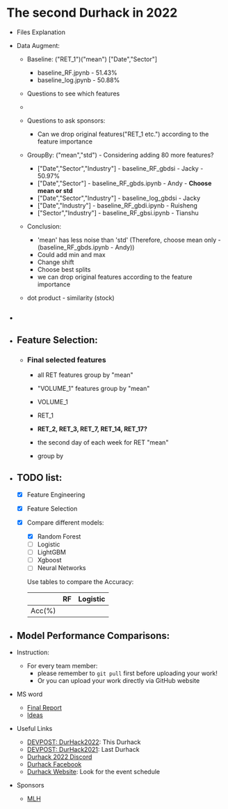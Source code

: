 # The second Durhack in 2022

- Files Explanation
- Data Augment:

  - Baseline: ("RET_1")("mean") ["Date","Sector"]

    - baseline_RF.jpynb - 51.43%
    - baseline_log.jpynb - 50.88%
  - Questions to see which features
  -
  - Questions to ask sponsors:

    - Can we drop original features("RET_1 etc.") according to the feature importance
  - GroupBy: ("mean","std") - Considering adding 80 more features?

    - ["Date","Sector","Industry"] - baseline_RF_gbdsi - Jacky - 50.97%
    - ["Date","Sector"] - baseline_RF_gbds.ipynb - Andy - **Choose mean or std**
    - ["Date","Sector","Industry"] - baseline_log_gbdsi - Jacky
    - ["Date","Industry"] - baseline_RF_gbdi.ipynb - Ruisheng
    - ["Sector","Industry"] - baseline_RF_gbsi.ipynb - Tianshu
  - Conclusion:

    - 'mean' has less noise than 'std' (Therefore, choose mean only - (baseline_RF_gbds.ipynb - Andy))
    - Could add min and max
    - Change shift
    - Choose best splits
    - we can drop original features according to the feature importance
  - dot product - similarity (stock)
- ##
- ## Feature Selection:


  - ### Final selected features

    - all RET features group by "mean"
    - "VOLUME_1" features group by "mean"
    - VOLUME_1
    - RET_1
    - **RET_2, RET_3, RET_7, RET_14, RET_17?**
    - the second day of each week for RET "mean"

    - group by 
- ## TODO list:
  - [X] Feature Engineering
  - [X] Feature Selection
  - [X] Compare different models:

    - [X] Random Forest
    - [ ] Logistic
    - [ ] LightGBM
    - [ ] Xgboost
    - [ ] Neural Networks

    Use tables to compare the Accuracy:


    |        | RF | Logistic |
    | -------- | ---- | ---------- |
    | Acc(%) |    |          |
    
- ## Model Performance Comparisons:
- Instruction:

  - For every team member:
    - please remember to ```git pull``` first before uploading your work!
    - Or you can upload your work directly via GitHub website
- MS word

  - [Final Report](https://durhamuniversity-my.sharepoint.com/:w:/g/personal/gldt31_durham_ac_uk/EZX_mdaJ90tJkijEf698WyEBxNfcG5HGmSEaMVDhSvJoSQ?e=7X5nkX)
  - [Ideas](https://durhamuniversity-my.sharepoint.com/:w:/g/personal/gldt31_durham_ac_uk/Ebx6isRb32dGq3DOFPWKx_0BC4BJwWFr7otds2pextGVxg?e=Id591G)
- Useful Links

  - [DEVPOST: DurHack2022](https://durhack-2022-2.devpost.com/?ref_feature=challenge&ref_medium=discover): This Durhack
  - [DEVPOST: DurHack2021](https://durhack2022.devpost.com/?ref_feature=challenge&ref_medium=discover): Last Durhack
  - [Durhack 2022 Discord](durhack.com/discord)
  - [Durhack Facebook](https://www.facebook.com/DurHackEvent)
  - [Durhack Website](https://durhack.com/): Look for the event schedule
- Sponsors

  - [MLH](https://hack.mlh.io/software)
